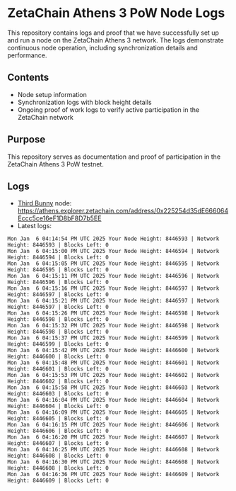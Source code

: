 # ZetaChain Athens 3 PoW Node Logs
This repository contains logs and proof that we have successfully set up and run a node on the ZetaChain Athens 3 network. The logs demonstrate continuous node operation, including synchronization details and performance.

## Contents
- Node setup information
- Synchronization logs with block height details
- Ongoing proof of work logs to verify active participation in the ZetaChain network

## Purpose
This repository serves as documentation and proof of participation in the ZetaChain Athens 3 PoW testnet.

## Logs

- [Third Bunny](https://thirdbunny.xyz/) node: https://athens.explorer.zetachain.com/address/0x225254d35dE666064Eccc5ce16eF1D8bF8D7b5EE
- Latest logs:
```
Mon Jan  6 04:14:54 PM UTC 2025 Your Node Height: 8446593 | Network Height: 8446593 | Blocks Left: 0
Mon Jan  6 04:15:00 PM UTC 2025 Your Node Height: 8446594 | Network Height: 8446594 | Blocks Left: 0
Mon Jan  6 04:15:05 PM UTC 2025 Your Node Height: 8446595 | Network Height: 8446595 | Blocks Left: 0
Mon Jan  6 04:15:11 PM UTC 2025 Your Node Height: 8446596 | Network Height: 8446596 | Blocks Left: 0
Mon Jan  6 04:15:16 PM UTC 2025 Your Node Height: 8446597 | Network Height: 8446597 | Blocks Left: 0
Mon Jan  6 04:15:21 PM UTC 2025 Your Node Height: 8446597 | Network Height: 8446597 | Blocks Left: 0
Mon Jan  6 04:15:26 PM UTC 2025 Your Node Height: 8446598 | Network Height: 8446598 | Blocks Left: 0
Mon Jan  6 04:15:32 PM UTC 2025 Your Node Height: 8446598 | Network Height: 8446598 | Blocks Left: 0
Mon Jan  6 04:15:37 PM UTC 2025 Your Node Height: 8446599 | Network Height: 8446599 | Blocks Left: 0
Mon Jan  6 04:15:42 PM UTC 2025 Your Node Height: 8446600 | Network Height: 8446600 | Blocks Left: 0
Mon Jan  6 04:15:48 PM UTC 2025 Your Node Height: 8446601 | Network Height: 8446601 | Blocks Left: 0
Mon Jan  6 04:15:53 PM UTC 2025 Your Node Height: 8446602 | Network Height: 8446602 | Blocks Left: 0
Mon Jan  6 04:15:58 PM UTC 2025 Your Node Height: 8446603 | Network Height: 8446603 | Blocks Left: 0
Mon Jan  6 04:16:04 PM UTC 2025 Your Node Height: 8446604 | Network Height: 8446604 | Blocks Left: 0
Mon Jan  6 04:16:09 PM UTC 2025 Your Node Height: 8446605 | Network Height: 8446605 | Blocks Left: 0
Mon Jan  6 04:16:15 PM UTC 2025 Your Node Height: 8446606 | Network Height: 8446606 | Blocks Left: 0
Mon Jan  6 04:16:20 PM UTC 2025 Your Node Height: 8446607 | Network Height: 8446607 | Blocks Left: 0
Mon Jan  6 04:16:25 PM UTC 2025 Your Node Height: 8446608 | Network Height: 8446608 | Blocks Left: 0
Mon Jan  6 04:16:30 PM UTC 2025 Your Node Height: 8446608 | Network Height: 8446608 | Blocks Left: 0
Mon Jan  6 04:16:36 PM UTC 2025 Your Node Height: 8446609 | Network Height: 8446609 | Blocks Left: 0
```

